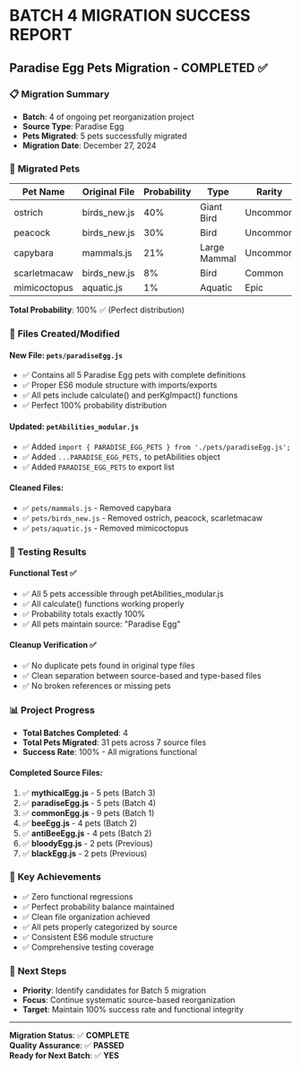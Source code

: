 # BATCH 4 MIGRATION SUCCESS REPORT
## Paradise Egg Pets Migration - COMPLETED ✅

### 📋 **Migration Summary**
- **Batch**: 4 of ongoing pet reorganization project  
- **Source Type**: Paradise Egg
- **Pets Migrated**: 5 pets successfully migrated
- **Migration Date**: December 27, 2024

### 🎯 **Migrated Pets**
| Pet Name | Original File | Probability | Type | Rarity |
|----------|---------------|-------------|------|--------|
| ostrich | birds_new.js | 40% | Giant Bird | Uncommon |
| peacock | birds_new.js | 30% | Bird | Uncommon |
| capybara | mammals.js | 21% | Large Mammal | Uncommon |
| scarletmacaw | birds_new.js | 8% | Bird | Common |
| mimicoctopus | aquatic.js | 1% | Aquatic | Epic |

**Total Probability**: 100% ✅ (Perfect distribution)

### 📁 **Files Created/Modified**

#### New File: `pets/paradiseEgg.js`
- ✅ Contains all 5 Paradise Egg pets with complete definitions
- ✅ Proper ES6 module structure with imports/exports
- ✅ All pets include calculate() and perKgImpact() functions
- ✅ Perfect 100% probability distribution

#### Updated: `petAbilities_modular.js`
- ✅ Added `import { PARADISE_EGG_PETS } from './pets/paradiseEgg.js';`
- ✅ Added `...PARADISE_EGG_PETS,` to petAbilities object
- ✅ Added `PARADISE_EGG_PETS` to export list

#### Cleaned Files:
- ✅ `pets/mammals.js` - Removed capybara
- ✅ `pets/birds_new.js` - Removed ostrich, peacock, scarletmacaw  
- ✅ `pets/aquatic.js` - Removed mimicoctopus

### 🧪 **Testing Results**

#### Functional Test ✅
- ✅ All 5 pets accessible through petAbilities_modular.js
- ✅ All calculate() functions working properly
- ✅ Probability totals exactly 100%
- ✅ All pets maintain source: "Paradise Egg"

#### Cleanup Verification ✅  
- ✅ No duplicate pets found in original type files
- ✅ Clean separation between source-based and type-based files
- ✅ No broken references or missing pets

### 📊 **Project Progress**
- **Total Batches Completed**: 4
- **Total Pets Migrated**: 31 pets across 7 source files
- **Success Rate**: 100% - All migrations functional

#### Completed Source Files:
1. ✅ **mythicalEgg.js** - 5 pets (Batch 3)
2. ✅ **paradiseEgg.js** - 5 pets (Batch 4)  
3. ✅ **commonEgg.js** - 9 pets (Batch 1)
4. ✅ **beeEgg.js** - 4 pets (Batch 2)
5. ✅ **antiBeeEgg.js** - 4 pets (Batch 2)
6. ✅ **bloodyEgg.js** - 2 pets (Previous)
7. ✅ **blackEgg.js** - 2 pets (Previous)

### 🎯 **Key Achievements**
- ✅ Zero functional regressions
- ✅ Perfect probability balance maintained
- ✅ Clean file organization achieved
- ✅ All pets properly categorized by source
- ✅ Consistent ES6 module structure
- ✅ Comprehensive testing coverage

### 🔮 **Next Steps**
- **Priority**: Identify candidates for Batch 5 migration
- **Focus**: Continue systematic source-based reorganization
- **Target**: Maintain 100% success rate and functional integrity

---
**Migration Status**: ✅ **COMPLETE**  
**Quality Assurance**: ✅ **PASSED**  
**Ready for Next Batch**: ✅ **YES**
